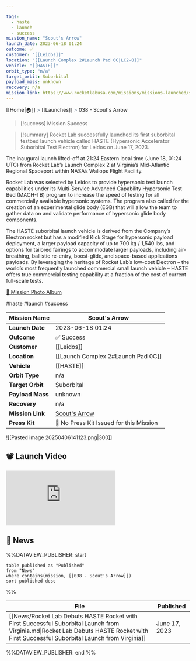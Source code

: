 ```yaml
---

tags:
  - haste
  - launch
  - success
mission_name: "Scout's Arrow"
launch_date: 2023-06-18 01:24
outcome: ✅
customer: "[[Leidos]]"
location: "[[Launch Complex 2#Launch Pad 0C|LC2-0]]"
vehicle: "[[HASTE]]"
orbit_type: "n/a"
target_orbit: Suborbital
payload_mass: unknown
recovery: n/a
mission_link: https://www.rocketlabusa.com/missions/missions-launched/scouts-arrow/
---
```

[[Home|🏠]]  <span style="color: LightSlateGray">></span>  <span class="no-hover">[[Launches]]</span>  <span style="color: LightSlateGray">></span>  038 - Scout's Arrow

>[!success] Mission Success

>[!summary]
Rocket Lab successfully launched its first suborbital testbed launch vehicle called HASTE (Hypersonic Accelerator Suborbital Test Electron) for Leidos on June 17, 2023.
>
The inaugural launch lifted-off at 21:24 Eastern local time (June 18, 01:24 UTC) from Rocket Lab’s Launch Complex 2 at Virginia’s Mid-Atlantic Regional Spaceport within NASA’s Wallops Flight Facility.
>
Rocket Lab was selected by Leidos to provide hypersonic test launch capabilities under its Multi-Service Advanced Capability Hypersonic Test Bed (MACH-TB) program to increase the speed of testing for all commercially available hypersonic systems. The program also called for the creation of an experimental glide body (EGB) that will allow the team to gather data on and validate performance of hypersonic glide body components. 
>
The HASTE suborbital launch vehicle is derived from the Company’s Electron rocket but has a modified Kick Stage for hypersonic payload deployment, a larger payload capacity of up to 700 kg / 1,540 lbs, and options for tailored fairings to accommodate larger payloads, including air-breathing, ballistic re-entry, boost-glide, and space-based applications payloads. By leveraging the heritage of Rocket Lab’s low-cost Electron – the world’s most frequently launched commercial small launch vehicle – HASTE offers true commercial testing capability at a fraction of the cost of current full-scale tests.
>
[📸 Mission Photo Album](https://www.flickr.com/photos/rocketlab/albums/72177720309200406/)

#haste #launch #success

| **Mission Name** | Scout's Arrow                                                                          |
| ---------------- | -------------------------------------------------------------------------------------- |
| **Launch Date**  | 2023-06-18 01:24                                                                       |
| **Outcome**      | ✅ Success                                                                              |
| **Customer**     | [[Leidos]]                                                                             |
| **Location**     | [[Launch Complex 2#Launch Pad 0C]]                                                     |
| **Vehicle**      | [[HASTE]]                                                                              |
| **Orbit Type**   | n/a                                                                                    |
| **Target Orbit** | Suborbital                                                                             |
| **Payload Mass** | unknown                                                                                |
| **Recovery**     | n/a                                                                                    |
| **Mission Link** | [Scout's Arrow](https://www.rocketlabusa.com/missions/missions-launched/scouts-arrow/) |
| **Press Kit**    | 🚫 No Press Kit Issued for this Mission                                                |


![[Pasted image 20250406141123.png|300]]

## 📽️ Launch Video

<div class="responsive-video">
<iframe src="https://www.youtube.com/embed/CnS8kBTNY1w" title="Rocket Lab&#39;s Electron - Scout&#39;s Arrow Mission" frameborder="0" allow="accelerometer; autoplay; clipboard-write; encrypted-media; gyroscope; picture-in-picture; web-share" referrerpolicy="strict-origin-when-cross-origin" allowfullscreen></iframe>
</div>

## 📰 News
%%DATAVIEW_PUBLISHER: start
```
table published as "Published"
from "News"
where contains(mission, [[038 - Scout's Arrow]])
sort published desc
```
%%

| File                                                                                                                                                                                   | Published     |
| -------------------------------------------------------------------------------------------------------------------------------------------------------------------------------------- | ------------- |
| [[News/Rocket Lab Debuts HASTE Rocket with First Successful Suborbital Launch from Virginia.md\|Rocket Lab Debuts HASTE Rocket with First Successful Suborbital Launch from Virginia]] | June 17, 2023 |

%%DATAVIEW_PUBLISHER: end %%